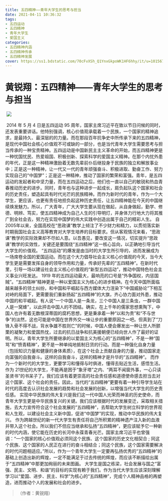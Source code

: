 ```yaml
---
title: 五四精神——青年大学生的思考与担当
date: 2021-04-11 10:36:32
tags:
- 五四运动
- 五四精神 
- 青年大学生
- 爱国主义
categories:
- 五四精神内涵
- 五四精神传承
- 五四精神发展
cover: https://ss1.bdstatic.com/70cFvXSh_Q1YnxGkpoWK1HF6hhy/it/u=1015675144,3000687249&fm=26&gp=0.jpg
---
```


# 黄锐翔：五四精神——青年大学生的思考与担当

​		![](五四运动.jpg)

​		2014 年 5 月 4 日是五四运动 95 周年，国家主席习近平在致以节日问候的同时，还发表重要讲话。他特别强调，核心价值观承载着一个民族，一个国家的精神追求，是最持久、最深层的的力量。而在那段百年抗争史中所传承下来的五四精神，是现代中国社会核心价值观不可或缺的一部分，也是当代青年大学生需要思考与担当传承的一种宝贵精神。五四运动是中国新民主主义革命的开始，而五四精神更是一种忧国忧民、热爱祖国、积极创新、探索科学的爱国主义精神。在那个内忧外患的年代，正是这一种精神激励着无数先辈前仆后继投身于民族的独立和解放事业中；正是这一种精神，让一代又一代的青年顽强奋斗、积极进取、勤奋工作、努力实现自己的“中国梦”；正是这一种精神，推动了国家的繁荣和富强。青年，是五四运动的发起者和中坚力量，而在五四运动之后，他们也一直以自己的敏锐和热血青春推动历史的进步。同时，青年也与这种进步一起成长，肩负起队这个国家和社会的历史责任，塑造起具有时代光芒的民族精神。而作为新时代的青年，作为一个大学生，更应该，也更有责任地担负起这种历史责任，让五四精神能在今天的中国继续焕发魅力。所以，广大青年，广大大学生要从现在做起，从自身做起，勤学、修德、明辨、笃实，使五四精神成为自己人生的引导明灯，并身体力行地大力将其推广到全社会去，努力在实现中国梦的伟大实践中创造出属于自己的精彩人生。
     自 2005年以来，全国高校在“思政课”教学上倾注了不少财力和精力，以贯彻落实新时期我国社会主义高等教育对大学生培养的目标要求。但从客观情况来看，“思政课”教学的实际效果却不尽如人意。以吾愚见，要改变这一情况，切实提升“思政课”教学的实效性，关键还是要围绕“五四精神”这一核心旨向，以正确地引导当代大学生的价值观。
“五四运动”的爆发是由当时的大学生所引导的，进而发展成为一场席卷全国的爱国运动。而在这个大力倡导社会主义核心价值观的今天，当今大学生更是需要发挥自身的领导作用和力量，传承好先辈的“五四精神”。在新时代里，引导一场以建设社会主义核心价值观的“新型五四运动”，推动中国特色社会主义事业兴旺发达。
 1919 年的五四运动最大，最响亮的口号是“外争国权，内惩国贼”。“五四精神”精神更是一种以爱国主义为核心的进步精神。在今天中国所面临越来越多的领土纠纷，和中国和平崛起与西方媒体大力渲染下“中国威胁论”下相互对峙的局面下，更需要我们重新扬起“五四精神”的大旗，齐心协力面对外患，推动中国的和平崛起。有人说“一个中国人是一条龙，三个中国人是三条虫，一群中国人是一窝蜂”，以此抨击中国人的不团结。确实，在上千年的儒家思想熏陶下，中国人也许有着无数根深蒂固的腐朽思想，更是秉承着一种“以和为贵”和“不与世争”的淡然，这也可能是中国在世界外交一味让步的重要原因之一吧。但真到了“刀锋入骨不得不战，背水争雄不胜则亡”的时候，中国人便会爆发出一种让世人所颤栗的凝聚力和爱国热忱，过去的抗日战争和抗美援朝便已经向世人作了最好的证明。所以，青年大学生所要继承的以爱国主义为核心的“五四精神”，不是一种“国骂”和“愤青精神”，更不是一种单纯地抵制日货的行动。而是一种强化自身力量（包括知识力量和健康的身体素质），在这个社会上贡献自身的力量，推动国家走向富强的自我奋斗。这样的自我奋斗，这样的精神才是升华的“五四精神”。
而作为一个新时代的大学生，更要学习和懂得与时俱进，懂得去贴近生活，感悟生活。作为 21世纪的大学生，不能再是困于“象牙塔”之内、“两耳不闻窗外事，一心只读圣贤书”的书呆子了。我们应该有着更崇高的社会责任感和道德使命感去担当去对这个国家、这个社会的责任。因此，当代的“五四精神”更要有着一种引导学生站在时代的高度去认识社会发展的趋势和社会发展的创新，以增强当代大学生的历史责任感。
实现中华民族的伟大复兴是我们这一代中国人光荣而神圣的历史使命，而青年大学生更是中华民族复兴的关键。我们应该根据时代的发展变迁，采取相关措施，去大力宣传符合这个社会发展的“五四精神”，去帮助大学生树立科学的世界观和人生观，以建设社会主义新中国，促进“中国梦”的实现，推动中华民族的伟大复兴。
   作为跨越世纪的新一代大学生有责任将自己所积累的精神遗产注入新的血液并带入这个社会。所以我们不但应当继承和弘扬“五四精神”，更应该赋予它一种新的时代内涵，使它能在历史的长河中永葆青春光芒。国家主席习近平也曾强调：“一个国家的核心价值观必须同这个民族、这个国家的历史文化相契合 ; 同这个民族、这个国家的人民正在进行的奋斗相结合；同这个民族，这个国家需要解决的时代问题相适应。”所以，作为一个青年大学生一定要再弘扬优秀的“五四精神”的基础上创造出新的辉煌，一定不能满足于过去传统的辉煌，而应该不断描绘出属于“五四精神”中那更加绚丽的未来图画。
  大学生是国之栋梁，社会发展与国之“富强、民主、文明、和谐”的目标的实现有赖于我们。作为当代大学生应该深刻理解学习以“爱国、进步、民主、科学”为核心的“五四精神”，完成个人精神品格的再塑造，进而推动个人的发展和社会的进步。

> （作者：黄锐翔）